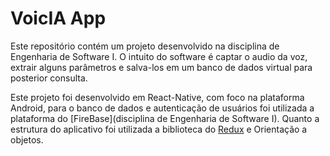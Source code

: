 
# VoicIA App

Este repositório contém um projeto desenvolvido na disciplina de Engenharia de Software I. O intuito do software é captar o audio da voz, extrair alguns parâmetros e salva-los em um banco de dados virtual para posterior consulta.

Este projeto foi desenvolvido em React-Native, com foco na plataforma Android, para o banco de dados e autenticação de usuários foi utilizada a plataforma do [FireBase](disciplina de Engenharia de Software I). Quanto a estrutura do aplicativo foi utilizada a biblioteca do [Redux](https://redux.js.org/) e Orientação a objetos.





